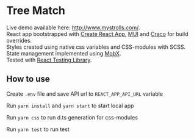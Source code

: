# Tree Match
Live demo available here: http://www.mystrolls.com/. <br />
React app bootstrapped with [Create React App](https://create-react-app.dev/), [MUI](https://mui.com/) and [Craco](https://www.npmjs.com/package/@craco/craco) for build overrides.<br />
Styles created using native css variables and CSS-modules with SCSS.<br />
State management implemented using [MobX](https://mobx.js.org/README.html).<br />
Tested with [React Testing Library](https://testing-library.com/docs/react-testing-library/intro/).


## How to use

Create `.env` file and save API url to `REACT_APP_API_URL` variable

Run `yarn install` and `yarn start` to start local app

Run `yarn css` to run d.ts generation for css-modules

Run `yarn test` to run test
